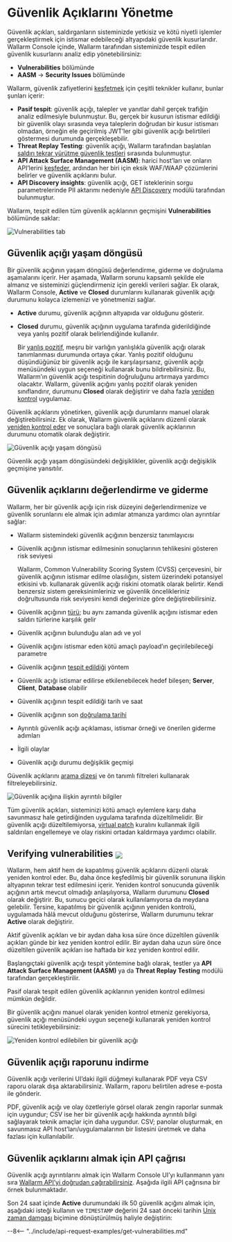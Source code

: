 # Güvenlik Açıklarını Yönetme

Güvenlik açıkları, saldırganların sisteminizde yetkisiz ve kötü niyetli işlemler gerçekleştirmek için istismar edebileceği altyapıdaki güvenlik kusurlarıdır. Wallarm Console içinde, Wallarm tarafından sisteminizde tespit edilen güvenlik kusurlarını analiz edip yönetebilirsiniz:


* **Vulnerabilities** bölümünde
* **AASM** → **Security Issues** bölümünde

Wallarm, güvenlik zafiyetlerini [keşfetmek](../about-wallarm/detecting-vulnerabilities.md) için çeşitli teknikler kullanır, bunlar şunları içerir:

* **Pasif tespit**: güvenlik açığı, talepler ve yanıtlar dahil gerçek trafiğin analiz edilmesiyle bulunmuştur. Bu, gerçek bir kusurun istismar edildiği bir güvenlik olayı sırasında veya taleplerin doğrudan bir kusur istismarı olmadan, örneğin ele geçirilmiş JWT’ler gibi güvenlik açığı belirtileri göstermesi durumunda gerçekleşebilir.
* **Threat Replay Testing**: güvenlik açığı, Wallarm tarafından başlatılan [saldırı tekrar yürütme güvenlik testleri](../vulnerability-detection/threat-replay-testing/overview.md) sırasında bulunmuştur.
* **API Attack Surface Management (AASM)**: harici host’ları ve onların API’lerini [keşfeder](../api-attack-surface/overview.md), ardından her biri için eksik WAF/WAAP çözümlerini belirler ve güvenlik açıklarını bulur.
* **API Discovery insights**: güvenlik açığı, GET isteklerinin sorgu parametrelerinde PII aktarımı nedeniyle [API Discovery](../api-discovery/overview.md) modülü tarafından bulunmuştur.

Wallarm, tespit edilen tüm güvenlik açıklarının geçmişini **Vulnerabilities** bölümünde saklar:

![Vulnerabilities tab](../images/user-guides/vulnerabilities/check-vuln.png)

## Güvenlik açığı yaşam döngüsü

Bir güvenlik açığının yaşam döngüsü değerlendirme, giderme ve doğrulama aşamalarını içerir. Her aşamada, Wallarm sorunu kapsamlı şekilde ele almanız ve sisteminizi güçlendirmeniz için gerekli verileri sağlar. Ek olarak, Wallarm Console, **Active** ve **Closed** durumlarını kullanarak güvenlik açığı durumunu kolayca izlemenizi ve yönetmenizi sağlar.

* **Active** durumu, güvenlik açığının altyapıda var olduğunu gösterir.
* **Closed** durumu, güvenlik açığının uygulama tarafında giderildiğinde veya yanlış pozitif olarak belirlendiğinde kullanılır.

    Bir [yanlış pozitif](../about-wallarm/detecting-vulnerabilities.md#false-positives), meşru bir varlığın yanlışlıkla güvenlik açığı olarak tanımlanması durumunda ortaya çıkar. Yanlış pozitif olduğunu düşündüğünüz bir güvenlik açığı ile karşılaşırsanız, güvenlik açığı menüsündeki uygun seçeneği kullanarak bunu bildirebilirsiniz. Bu, Wallarm’ın güvenlik açığı tespitinin doğruluğunu artırmaya yardımcı olacaktır. Wallarm, güvenlik açığını yanlış pozitif olarak yeniden sınıflandırır, durumunu **Closed** olarak değiştirir ve daha fazla [yeniden kontrol](#verifying-vulnerabilities) uygulamaz.

Güvenlik açıklarını yönetirken, güvenlik açığı durumlarını manuel olarak değiştirebilirsiniz. Ek olarak, Wallarm güvenlik açıklarını düzenli olarak [yeniden kontrol eder](#verifying-vulnerabilities) ve sonuçlara bağlı olarak güvenlik açıklarının durumunu otomatik olarak değiştirir.

![Güvenlik açığı yaşam döngüsü](../images/user-guides/vulnerabilities/vulnerability-lifecycle.png)

Güvenlik açığı yaşam döngüsündeki değişiklikler, güvenlik açığı değişiklik geçmişine yansıtılır.

## Güvenlik açıklarını değerlendirme ve giderme

Wallarm, her bir güvenlik açığı için risk düzeyini değerlendirmenize ve güvenlik sorunlarını ele almak için adımlar atmanıza yardımcı olan ayrıntılar sağlar:

* Wallarm sistemindeki güvenlik açığının benzersiz tanımlayıcısı
* Güvenlik açığının istismar edilmesinin sonuçlarının tehlikesini gösteren risk seviyesi

    Wallarm, Common Vulnerability Scoring System (CVSS) çerçevesini, bir güvenlik açığının istismar edilme olasılığını, sistem üzerindeki potansiyel etkisini vb. kullanarak güvenlik açığı riskini otomatik olarak belirtir. Kendi benzersiz sistem gereksinimleriniz ve güvenlik öncelikleriniz doğrultusunda risk seviyesini kendi değerinize göre değiştirebilirsiniz.
* Güvenlik açığının [türü](../attacks-vulns-list.md); bu aynı zamanda güvenlik açığını istismar eden saldırı türlerine karşılık gelir
* Güvenlik açığının bulunduğu alan adı ve yol
* Güvenlik açığını istismar eden kötü amaçlı payload’ın geçirilebileceği parametre
* Güvenlik açığının [tespit edildiği](../about-wallarm/detecting-vulnerabilities.md#vulnerability-detection-methods) yöntem
* Güvenlik açığı istismar edilirse etkilenebilecek hedef bileşen; **Server**, **Client**, **Database** olabilir
* Güvenlik açığının tespit edildiği tarih ve saat
* Güvenlik açığının son [doğrulama tarihi](#verifying-vulnerabilities)
* Ayrıntılı güvenlik açığı açıklaması, istismar örneği ve önerilen giderme adımları
* İlgili olaylar
* Güvenlik açığı durumu değişiklik geçmişi

Güvenlik açıklarını [arama dizesi](search-and-filters/use-search.md) ve ön tanımlı filtreleri kullanarak filtreleyebilirsiniz.

![Güvenlik açığına ilişkin ayrıntılı bilgiler](../images/user-guides/vulnerabilities/vuln-info.png)

Tüm güvenlik açıkları, sisteminizi kötü amaçlı eylemlere karşı daha savunmasız hale getirdiğinden uygulama tarafında düzeltilmelidir. Bir güvenlik açığı düzeltilemiyorsa, [virtual patch](rules/vpatch-rule.md) kuralını kullanmak ilgili saldırıları engellemeye ve olay riskini ortadan kaldırmaya yardımcı olabilir.

## Verifying vulnerabilities <a href="../../about-wallarm/subscription-plans/#core-subscription-plans"><img src="../../images/api-security-tag.svg" style="border: none;margin-bottom: -4px;"></a>

Wallarm, hem aktif hem de kapatılmış güvenlik açıklarını düzenli olarak yeniden kontrol eder. Bu, daha önce keşfedilmiş bir güvenlik sorununa ilişkin altyapının tekrar test edilmesini içerir. Yeniden kontrol sonucunda güvenlik açığının artık mevcut olmadığı anlaşılıyorsa, Wallarm durumunu **Closed** olarak değiştirir. Bu, sunucu geçici olarak kullanılamıyorsa da meydana gelebilir. Tersine, kapatılmış bir güvenlik açığının yeniden kontrolü, uygulamada hâlâ mevcut olduğunu gösterirse, Wallarm durumunu tekrar **Active** olarak değiştirir.

Aktif güvenlik açıkları ve bir aydan daha kısa süre önce düzeltilen güvenlik açıkları günde bir kez yeniden kontrol edilir. Bir aydan daha uzun süre önce düzeltilen güvenlik açıkları ise haftada bir kez yeniden kontrol edilir.

Başlangıçtaki güvenlik açığı tespit yöntemine bağlı olarak, testler ya **API Attack Surface Management (AASM)** ya da **Threat Replay Testing** modülü tarafından gerçekleştirilir.

Pasif olarak tespit edilen güvenlik açıklarının yeniden kontrol edilmesi mümkün değildir.

Bir güvenlik açığını manuel olarak yeniden kontrol etmeniz gerekiyorsa, güvenlik açığı menüsündeki uygun seçeneği kullanarak yeniden kontrol sürecini tetikleyebilirsiniz:

![Yeniden kontrol edilebilen bir güvenlik açığı](../images/user-guides/vulnerabilities/recheck-vuln.png)

## Güvenlik açığı raporunu indirme

Güvenlik açığı verilerini UI’daki ilgili düğmeyi kullanarak PDF veya CSV raporu olarak dışa aktarabilirsiniz. Wallarm, raporu belirtilen adrese e-posta ile gönderir.

PDF, güvenlik açığı ve olay özetleriyle görsel olarak zengin raporlar sunmak için uygundur; CSV ise her bir güvenlik açığı hakkında ayrıntılı bilgi sağlayarak teknik amaçlar için daha uygundur. CSV; panolar oluşturmak, en savunmasız API host’ları/uygulamalarının bir listesini üretmek ve daha fazlası için kullanılabilir.

## Güvenlik açıklarını almak için API çağrısı

Güvenlik açığı ayrıntılarını almak için Wallarm Console UI’yı kullanmanın yanı sıra [Wallarm API’yi doğrudan çağırabilirsiniz](../api/overview.md). Aşağıda ilgili API çağrısına bir örnek bulunmaktadır.

Son 24 saat içinde **Active** durumundaki ilk 50 güvenlik açığını almak için, aşağıdaki isteği kullanın ve `TIMESTAMP` değerini 24 saat önceki tarihin [Unix zaman damgası](https://www.unixtimestamp.com/) biçimine dönüştürülmüş haliyle değiştirin:

--8<-- "../include/api-request-examples/get-vulnerabilities.md"